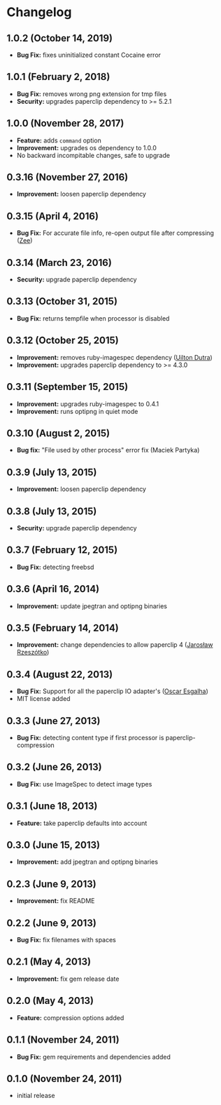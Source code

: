 # Changelog

## 1.0.2 (October 14, 2019)
  * **Bug Fix:** fixes uninitialized constant Cocaine error

## 1.0.1 (February 2, 2018)
  * **Bug Fix:** removes wrong png extension for tmp files
  * **Security:** upgrades paperclip dependency to >= 5.2.1

## 1.0.0 (November 28, 2017)
  * **Feature:** adds `command` option
  * **Improvement:** upgrades os dependency to 1.0.0
  * No backward incompitable changes, safe to upgrade

## 0.3.16 (November 27, 2016)
  * **Improvement:** loosen paperclip dependency

## 0.3.15 (April 4, 2016)
  * **Bug Fix:** For accurate file info, re-open output file after compressing ([Zee](https://github.com/zspencer))

## 0.3.14 (March 23, 2016)
  * **Security:** upgrade paperclip dependency

## 0.3.13 (October 31, 2015)
  * **Bug Fix:** returns tempfile when processor is disabled

## 0.3.12 (October 25, 2015)
  * **Improvement:** removes ruby-imagespec dependency ([Uilton Dutra](https://github.com/uiltondutra))
  * **Improvement:** upgrades paperclip dependency to >= 4.3.0

## 0.3.11 (September 15, 2015)
  * **Improvement:** upgrades ruby-imagespec to 0.4.1
  * **Improvement:** runs optipng in quiet mode

## 0.3.10 (August 2, 2015)
  * **Bug fix:** "File used by other process" error fix (Maciek Partyka)

## 0.3.9 (July 13, 2015)
  * **Improvement:** loosen paperclip dependency

## 0.3.8 (July 13, 2015)
  * **Security:** upgrade paperclip dependency

## 0.3.7 (February 12, 2015)
  * **Bug Fix:** detecting freebsd

## 0.3.6 (April 16, 2014)
  * **Improvement:** update jpegtran and optipng binaries

## 0.3.5 (February 14, 2014)
  * **Improvement:** change dependencies to allow paperclip 4 ([Jarosław Rzeszótko](https://github.com/jaroslawr))

## 0.3.4 (August 22, 2013)
  * **Bug Fix:** Support for all the paperclip IO adapter's ([Oscar Esgalha](https://github.com/oesgalha))
  * MIT license added

## 0.3.3 (June 27, 2013)
  * **Bug Fix:** detecting content type if first processor is paperclip-compression

## 0.3.2 (June 26, 2013)
  * **Bug Fix:** use ImageSpec to detect image types

## 0.3.1 (June 18, 2013)
  * **Feature:** take paperclip defaults into account

## 0.3.0 (June 15, 2013)
  * **Improvement:** add jpegtran and optipng binaries

## 0.2.3 (June 9, 2013)
  * **Improvement:** fix README

## 0.2.2 (June 9, 2013)
  * **Bug Fix:** fix filenames with spaces

## 0.2.1 (May 4, 2013)
  * **Improvement:** fix gem release date

## 0.2.0 (May 4, 2013)
  * **Feature:** compression options added

## 0.1.1 (November 24, 2011)
  * **Bug Fix:** gem requirements and dependencies added

## 0.1.0 (November 24, 2011)
  * initial release
